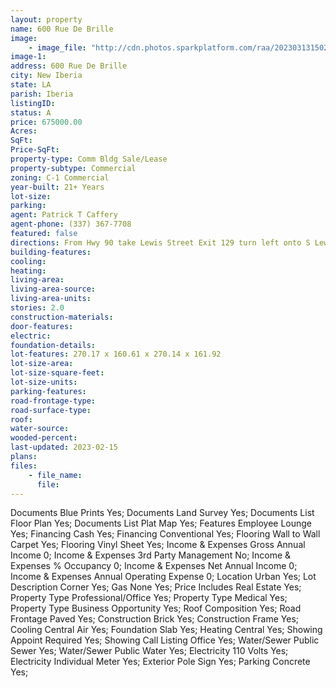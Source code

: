 ```yaml
---
layout: property
name: 600 Rue De Brille  
image:
    - image_file: "http://cdn.photos.sparkplatform.com/raa/20230313150245375746000000.jpg"
image-1:
address: 600 Rue De Brille 
city: New Iberia
state: LA
parish: Iberia
listingID: 
status: A
price: 675000.00
Acres: 
SqFt: 
Price-SqFt: 
property-type: Comm Bldg Sale/Lease
property-subtype: Commercial
zoning: C-1 Commercial
year-built: 21+ Years
lot-size: 
parking: 
agent: Patrick T Caffery
agent-phone: (337) 367-7708
featured: false
directions: From Hwy 90 take Lewis Street Exit 129 turn left onto S Lewis Street heading towards New Iberia.  Turn right onto Andre Street then left onto Rue De Brille.  Property is located on the right.
building-features: 
cooling: 
heating: 
living-area: 
living-area-source: 
living-area-units: 
stories: 2.0
construction-materials: 
door-features: 
electric: 
foundation-details: 
lot-features: 270.17 x 160.61 x 270.14 x 161.92
lot-size-area: 
lot-size-square-feet: 
lot-size-units: 
parking-features: 
road-frontage-type: 
road-surface-type: 
roof: 
water-source: 
wooded-percent: 
last-updated: 2023-02-15
plans: 
files:
    - file_name:
      file:
---
```

Documents	Blue Prints	Yes;
Documents	Land Survey	Yes;
Documents List	Floor Plan	Yes;
Documents List	Plat Map	Yes;
Features	Employee Lounge	Yes;
Financing	Cash	Yes;
Financing	Conventional	Yes;
Flooring	Wall to Wall Carpet	Yes;
Flooring	Vinyl Sheet	Yes;
Income & Expenses	Gross Annual Income	0;
Income & Expenses	3rd Party Management	No;
Income & Expenses	% Occupancy	0;
Income & Expenses	Net Annual Income	0;
Income & Expenses	Annual Operating Expense	0;
Location	Urban	Yes;
Lot Description	Corner	Yes;
Gas	None	Yes;
Price Includes	Real Estate	Yes;
Property Type	Professional/Office	Yes;
Property Type	Medical	Yes;
Property Type	Business Opportunity	Yes;
Roof	Composition	Yes;
Road Frontage	Paved	Yes;
Construction	Brick	Yes;
Construction	Frame	Yes;
Cooling	Central Air	Yes;
Foundation	Slab	Yes;
Heating	Central	Yes;
Showing	Appoint Required	Yes;
Showing	Call Listing Office	Yes;
Water/Sewer	Public Sewer	Yes;
Water/Sewer	Public Water	Yes;
Electricity	110 Volts	Yes;
Electricity	Individual Meter	Yes;
Exterior	Pole Sign	Yes;
Parking	Concrete	Yes;

